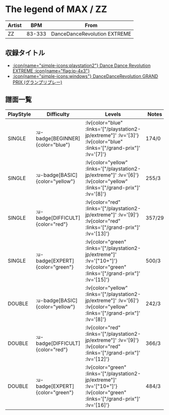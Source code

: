 # The legend of MAX / ZZ

|Artist|BPM|From|
|------|---|----|
|ZZ|83-333|DanceDanceRevolution EXTREME|

## 収録タイトル

- [ :icon{name="simple-icons:playstation2"} Dance Dance Revolution EXTREME :icon{name="flag:jp-4x3"} ](/playstation2-jp/extreme)
- [ :icon{name="simple-icons:windows"} DanceDanceRevolution GRAND PRIX (グランプリプレー)](/grand-prix)

## 譜面一覧

|PlayStyle|Difficulty|Levels|Notes|Movie|
|---------|----------|------|-----|-----|
|SINGLE| :u-badge[BEGINNER]{color="blue"} | :lv{color="blue" :links='["/playstation2-jp/extreme"]' :lv='[3]'}  :lv{color="blue" :links='["/grand-prix"]' :lv='[7]'} |174/0||
|SINGLE| :u-badge[BASIC]{color="yellow"} | :lv{color="yellow" :links='["/playstation2-jp/extreme"]' :lv='[6]'}  :lv{color="yellow" :links='["/grand-prix"]' :lv='[8]'} |255/3||
|SINGLE| :u-badge[DIFFICULT]{color="red"} | :lv{color="red" :links='["/playstation2-jp/extreme"]' :lv='[9]'}  :lv{color="red" :links='["/grand-prix"]' :lv='[13]'} |357/29||
|SINGLE| :u-badge[EXPERT]{color="green"} | :lv{color="green" :links='["/playstation2-jp/extreme"]' :lv='["10+"]'}  :lv{color="green" :links='["/grand-prix"]' :lv='[15]'} |500/3||
|DOUBLE| :u-badge[BASIC]{color="yellow"} | :lv{color="yellow" :links='["/playstation2-jp/extreme"]' :lv='[6]'}  :lv{color="yellow" :links='["/grand-prix"]' :lv='[8]'} |242/3||
|DOUBLE| :u-badge[DIFFICULT]{color="red"} | :lv{color="red" :links='["/playstation2-jp/extreme"]' :lv='[9]'}  :lv{color="red" :links='["/grand-prix"]' :lv='[12]'} |366/3||
|DOUBLE| :u-badge[EXPERT]{color="green"} | :lv{color="green" :links='["/playstation2-jp/extreme"]' :lv='["10+"]'}  :lv{color="green" :links='["/grand-prix"]' :lv='[16]'} |484/3||

